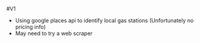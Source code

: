 #V1
- Using google places api to identify local gas stations (Unfortunately no pricing info)
- May need to try a web scraper
